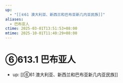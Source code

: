 ```yaml
---
up:
  - "[[⑥61 澳大利亚、新西兰和巴布亚新几内亚民族]]"
aliases:
  - 巴布亚人
ctime: 2025-03-01T13:51:53+08:00
mtime: 2025-10-01T11:40:29+08:00
---
```


# ⑥613.1 巴布亚人

- up: [[⑥61 澳大利亚、新西兰和巴布亚新几内亚民族]]
